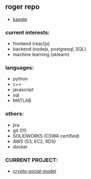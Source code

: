## roger repo 
- [kaggle](https://www.kaggle.com/rogerho)

### current interests:
- frontend (reactjs)
- backend (nodejs, postgresql, SQL)
- machine learning (sklearn)

### languages:
- python
- c++
- javascript
- sql
- MATLAB

### others:
- jira
- git (!!!)
- SOLIDWORKS (CSWA certified)
- AWS (S3, EC2, RDS)
- docker

### CURRENT PROJECT:
- [crypto-social-model](https://github.com/rogerksho/crypto-social-model)


<!---
rogerksho/rogerksho is a ✨ special ✨ repository because its `README.md` (this file) appears on your GitHub profile.
You can click the Preview link to take a look at your changes.
--->
